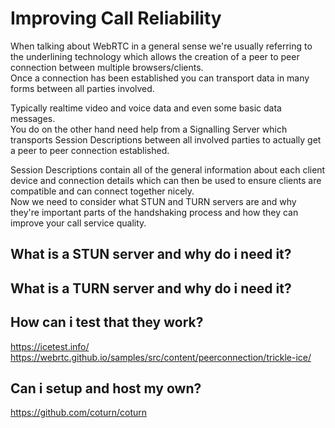 # Improving Call Reliability

When talking about WebRTC in a general sense we're usually referring to the underlining technology which allows the creation of a peer to peer connection between multiple browsers/clients.  
Once a connection has been established you can transport data in many forms between all parties involved.  

Typically realtime video and voice data and even some basic data messages.  
You do on the other hand need help from a Signalling Server which transports Session Descriptions between all involved parties to actually get a peer to peer connection established.  

Session Descriptions contain all of the general information about each client device and connection details which can then be used to ensure clients are compatible and can connect together nicely.  
Now we need to consider what STUN and TURN servers are and why they're important parts of the handshaking process and how they can improve your call service quality.  

## What is a STUN server and why do i need it?



## What is a TURN server and why do i need it?



## How can i test that they work?

https://icetest.info/
https://webrtc.github.io/samples/src/content/peerconnection/trickle-ice/

## Can i setup and host my own?

https://github.com/coturn/coturn
